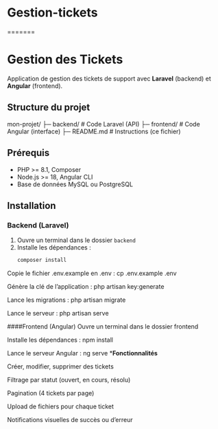 
# Gestion-tickets
=======
# Gestion des Tickets

Application de gestion des tickets de support avec **Laravel** (backend) et **Angular** (frontend).

## Structure du projet
mon-projet/
├─ backend/ # Code Laravel (API)
├─ frontend/ # Code Angular (interface)
├─ README.md # Instructions (ce fichier)

## Prérequis

- PHP >= 8.1, Composer
- Node.js >= 18, Angular CLI
- Base de données MySQL ou PostgreSQL

## Installation

### Backend (Laravel)

1. Ouvre un terminal dans le dossier `backend`
2. Installe les dépendances :
   ```bash
   composer install

Copie le fichier .env.example en .env :
cp .env.example .env

Génère la clé de l’application :
php artisan key:generate

Lance les migrations :
php artisan migrate

Lance le serveur :
php artisan serve

####Frontend (Angular)
Ouvre un terminal dans le dossier frontend

Installe les dépendances :
npm install

Lance le serveur Angular :
ng serve
***Fonctionnalités**

Créer, modifier, supprimer des tickets

Filtrage par statut (ouvert, en cours, résolu)

Pagination (4 tickets par page)

Upload de fichiers pour chaque ticket

Notifications visuelles de succès ou d’erreur
